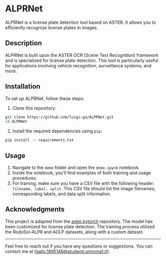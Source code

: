 # ALPRNet

ALPRNet is a license plate detection tool based on ASTER. It allows you to efficiently recognize license plates in images.

## Description

ALPRNet is built upon the ASTER OCR (Scene Text Recognition) framework and is specialized for license plate detection. This tool is particularly useful for applications involving vehicle recognition, surveillance systems, and more.

## Installation

To set up ALPRNet, follow these steps:

1. Clone this repository:
```sh
git clone https://github.com/luigi-ga/ALPRNet.git
cd ALPRNet
```
2. Install the required dependencies using `pip`:
```sh
pip install -r requirements.txt
```


## Usage

1. Navigate to the `demo` folder and open the `demo.ipynb` notebook.
2. Inside the notebook, you'll find examples of both training and usage procedures.
3. For training, make sure you have a CSV file with the following header: `filename, label, split`. This CSV file should list the image filenames, corresponding labels, and data split information.

## Acknowledgments

This project is adapted from the [aster.pytorch](https://github.com/ayumiymk/aster.pytorch) repository. The model has been customized for license plate detection. The training process utilized the RodoSol-ALPR and AOLP datasets, along with a custom dataset.


---

Feel free to reach out if you have any questions or suggestions. You can contact me at [gallo.1895146@studenti.uniroma1.it].


